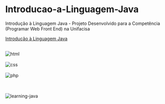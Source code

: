 # Introducao-a-Linguagem-Java

Introdução à Linguagem Java - Projeto Desenvolvido para a Competência (Programar Web Front End) na Unifacisa

[Introdução à Linguagem Java](https://learning-java.netlify.app)

<div style="display: inline_block"><br/>
 <img align="center" alt="html" src="https://img.shields.io/badge/html5-%23E34F26.svg?style=for-the-badge&logo=html5&logoColor=white"/>	
</div>
<div style="display: inline_block"><br/>
 <img align="center" alt="css" src="https://img.shields.io/badge/css3-%231572B6.svg?style=for-the-badge&logo=css3&logoColor=white"/>	
</div>
<div style="display: inline_block"><br/>
 <img align="center" alt="php" src="https://img.shields.io/badge/PHP-777BB4?style=for-the-badge&logo=php&logoColor=white"/>	
</div><br><br>

![learning-java](https://github.com/thiago-ribeiro1/Introducao-a-Linguagem-Java/assets/127905420/244106c3-a824-48cd-a95a-bde1f6e0fdb3)
